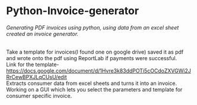 # Python-Invoice-generator
###### Generating PDF invoices using python, using data from an excel sheet created an invoice generator.
Take a template for invoices(I found one on google drive) saved it as pdf and wrote onto the pdf using ReportLab if payments were successful.<br>
Link for the template-https://docs.google.com/document/d/1Hvre3k83ddPOTi5cOCdoZXVGWi2JRrCewBPXJLqCUsU/edit<br>
Extracts consumer data from excel sheets and turns it into an invoice. Working on a GUI which lets you select the parameters and template for consumer specific invoice.
